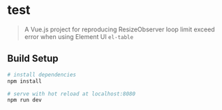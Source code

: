 # test

> A Vue.js project for reproducing ResizeObserver loop limit exceed error when using Element UI `el-table`

## Build Setup

``` bash
# install dependencies
npm install

# serve with hot reload at localhost:8080
npm run dev
```

